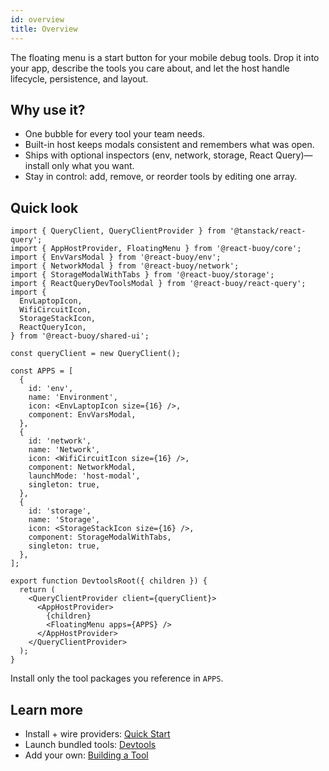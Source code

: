 ```yaml
---
id: overview
title: Overview
---
```


The floating menu is a start button for your mobile debug tools. Drop it into your app, describe the tools you care about, and let the host handle lifecycle, persistence, and layout.

## Why use it?
- One bubble for every tool your team needs.
- Built-in host keeps modals consistent and remembers what was open.
- Ships with optional inspectors (env, network, storage, React Query)—install only what you want.
- Stay in control: add, remove, or reorder tools by editing one array.

## Quick look
```tsx
import { QueryClient, QueryClientProvider } from '@tanstack/react-query';
import { AppHostProvider, FloatingMenu } from '@react-buoy/core';
import { EnvVarsModal } from '@react-buoy/env';
import { NetworkModal } from '@react-buoy/network';
import { StorageModalWithTabs } from '@react-buoy/storage';
import { ReactQueryDevToolsModal } from '@react-buoy/react-query';
import {
  EnvLaptopIcon,
  WifiCircuitIcon,
  StorageStackIcon,
  ReactQueryIcon,
} from '@react-buoy/shared-ui';

const queryClient = new QueryClient();

const APPS = [
  {
    id: 'env',
    name: 'Environment',
    icon: <EnvLaptopIcon size={16} />,
    component: EnvVarsModal,
  },
  {
    id: 'network',
    name: 'Network',
    icon: <WifiCircuitIcon size={16} />,
    component: NetworkModal,
    launchMode: 'host-modal',
    singleton: true,
  },
  {
    id: 'storage',
    name: 'Storage',
    icon: <StorageStackIcon size={16} />,
    component: StorageModalWithTabs,
    singleton: true,
  },
];

export function DevtoolsRoot({ children }) {
  return (
    <QueryClientProvider client={queryClient}>
      <AppHostProvider>
        {children}
        <FloatingMenu apps={APPS} />
      </AppHostProvider>
    </QueryClientProvider>
  );
}
```
Install only the tool packages you reference in `APPS`.

## Learn more
- Install + wire providers: [Quick Start](./quick-start.md)
- Launch bundled tools: [Devtools](./devtools.md)
- Add your own: [Building a Tool](../../guides/building-a-tool.md)
